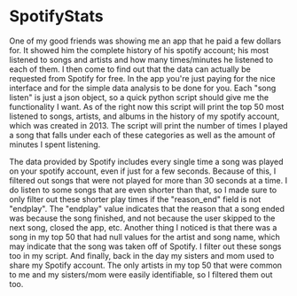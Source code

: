 # SpotifyStats

One of my good friends was showing me an app that he paid a few dollars for. It showed him the complete history of his spotify account; his most listened to songs and artists and how many times/minutes he listened to each of them. I then come to find out that the data can actually be requested from Spotify for free. In the app you're just paying for the nice interface and for the simple data analysis to be done for you. Each "song listen" is just a json object, so a quick python script should give me the functionality I want. As of the right now this script will print the top 50 most listened to songs, artists, and albums in the history of my spotify account, which was created in 2013. The script will print the number of times I played a song that falls under each of these categories as well as the amount of minutes I spent listening.

The data provided by Spotify includes every single time a song was played on your spotify account, even if just for a few seconds. Because of this, I filtered out songs that were not played for more than 30 seconds at a time. I do listen to some songs that are even shorter than that, so I made sure to only filter out these shorter play times if the "reason_end" field is not "endplay". The "endplay" value indicates that the reason that a song ended was because the song finished, and not because the user skipped to the next song, closed the app, etc. Another thing I noticed is that there was a song in my top 50 that had null values for the artist and song name, which may indicate that the song was taken off of Spotify. I filter out these songs too in my script. And finally, back in the day my sisters and mom used to share my Spotify account. The only artists in my top 50 that were common to me and my sisters/mom were easily identifiable, so I filtered them out too.
